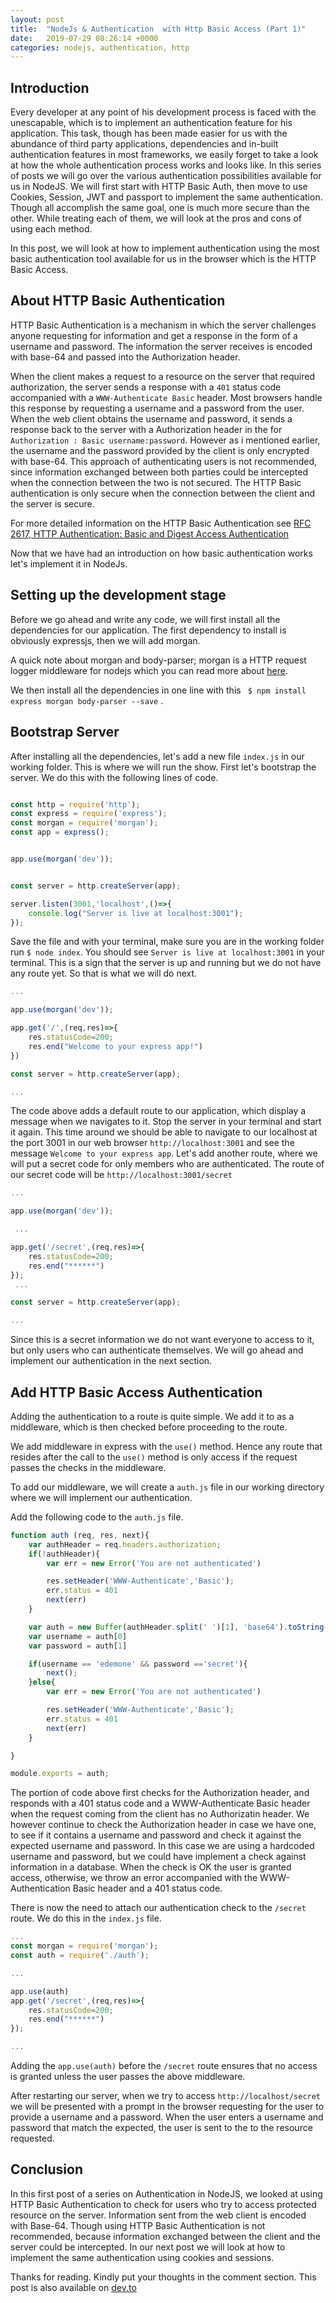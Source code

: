 ```yaml
---
layout: post
title:  "NodeJs & Authentication  with Http Basic Access (Part 1)"
date:   2019-07-29 08:26:14 +0000
categories: nodejs, authentication, http
---
```


## Introduction

Every developer at any point of his development process is faced with the unescapable, which is to implement an authentication feature for his application. This task, though has been made easier for us with the abundance of third party applications, dependencies and in-built authentication features in most frameworks, we easily forget to take a look at how the whole authentication process works and looks like. In this series of posts we will go over the various authentication possibilities available for us in NodeJS. We will first start with HTTP Basic Auth, then move to use Cookies, Session, JWT and passport to implement the same authentication. Though all accomplish the same goal, one is much more secure than the other. While treating each of them, we will look at the pros and cons of using each method.

In this post, we will look at how to implement authentication using the most basic authentication tool available for us in the browser which is the HTTP Basic Access.

## About HTTP Basic Authentication

HTTP Basic Authentication is a mechanism in which the server challenges anyone requesting for information and get a response in the form of a username and password. The information the server receives is encoded with base-64 and passed into the Authorization header.

When the client makes a request to a resource on the server that required authorization, the server sends a response with a `401` status code accompanied with a `WWW-Authenticate Basic` header. Most browsers handle this response by requesting a username and a password from the user.
When the web client obtains the username and password, it sends a response back to the server with a Authorization header in the for `Authorization : Basic username:password`.
However as i mentioned earlier, the username and the password provided by the client is only encrypted with base-64. This approach of authenticating users is not recommended, since information exchanged between both parties could be intercepted when the connection between the two is not secured. The HTTP Basic authentication is only secure when the connection between the client and the server is secure.

For more detailed information on the HTTP Basic Authentication see [RFC 2617, HTTP Authentication: Basic and Digest Access Authentication](http://www.ietf.org/rfc/rfc2617.txt)

Now that we have had an introduction on how basic authentication works  let's implement it in NodeJs. 

## Setting up the development stage

Before we go ahead and write any code, we will first install all the dependencies for our application. The first dependency to install is obviously expressjs, then we will add morgan.

A quick note about morgan and body-parser; morgan is a HTTP request logger middleware for nodejs which you can read more about [here](https://github.com/expressjs/morgan).

We then install all the dependencies in one line with this ` $ npm install express morgan body-parser --save` .

## Bootstrap Server

After installing all the dependencies, let's add a new file `index.js` in our working folder. This is where we will run the show.
First let's bootstrap the server. We do this with the following lines of code.

```javascript

const http = require('http');
const express = require('express');
const morgan = require('morgan');
const app = express();


app.use(morgan('dev'));


const server = http.createServer(app);

server.listen(3001,'localhost',()=>{
    console.log("Server is live at localhost:3001");
});
```

Save the file and with your terminal, make sure you are in the working folder run `$ node index`. You should see `Server is live at localhost:3001` in your terminal. This is a sign that the server is up and running  but we do not have any route yet. So that is what we will do next.

```javascript
...

app.use(morgan('dev'));

app.get('/',(req,res)=>{
    res.statusCode=200;
    res.end("Welcome to your express app!")
})

const server = http.createServer(app);

...

```
The code above adds a default route to our application, which display a message when we navigates to it. Stop the server in your terminal and start it again. This time around we should be able to navigate to our localhost at the port 3001 in our web browser `http://localhost:3001` and see the message `Welcome to your express app`.
 Let's add another route, where we will put a secret code for only members who are authenticated. The route of our secret code will be `http://localhost:3001/secret`

```javascript
...

app.use(morgan('dev'));

 ...

app.get('/secret',(req,res)=>{
    res.statusCode=200;
    res.end("******")
});
 ...

const server = http.createServer(app);

...

```

Since this is a secret information we do not want everyone to access to it, but only users who can authenticate themselves. 
We will go ahead and implement our authentication in the next section.

## Add HTTP Basic Access Authentication

Adding the authentication to a route is quite simple. We add it to as a middleware, which is then checked before proceeding to the route.

We add middleware in express with the `use()` method. Hence any route that resides after the call to the `use()` method is only access if the request passes the checks in the middleware.

To add our middleware, we will create a `auth.js` file in our working directory where we will implement our authentication.

Add the following code to the `auth.js` file.

```javascript
function auth (req, res, next){
    var authHeader = req.headers.authorization;
    if(!authHeader){
        var err = new Error('You are not authenticated')

        res.setHeader('WWW-Authenticate','Basic');
        err.status = 401
        next(err)
    }

    var auth = new Buffer(authHeader.split(' ')[1], 'base64').toString().split(':')
    var username = auth[0]
    var password = auth[1]

    if(username == 'edemone' && password =='secret'){
        next();
    }else{
        var err = new Error('You are not authenticated')

        res.setHeader('WWW-Authenticate','Basic');
        err.status = 401
        next(err)
    }

}

module.exports = auth;

```

The portion of code above first checks for the Authorization header, and responds with a 401 status code and a WWW-Authenticate Basic header when the request coming from the client has no Authorizatin header. 
We however continue to check the Authorization header in case we have one, to see if it contains a username and password and check it against the expected username and password. In this case we are using a hardcoded username and password, but we could have implement a check against information in a database.
When the check is OK the user is granted access, otherwise, we throw an error accompanied with the WWW-Authentication Basic header and a 401 status code.

There is now the need to attach our authentication check to the `/secret` route. We do this in the `index.js` file.

```javascript
...
const morgan = require('morgan');
const auth = require('./auth');

...

app.use(auth)
app.get('/secret',(req,res)=>{
    res.statusCode=200;
    res.end("******")
});

...

``` 

Adding the `app.use(auth)` before the `/secret` route ensures that no access is granted unless the user passes the above middleware.

After restarting our server, when we try to access `http://localhost/secret` we will be presented with a prompt in the browser requesting for the user to provide a username and a password. When the user enters a username and password that match the expected, the user is sent to the to the resource requested.

## Conclusion

In this first post of a series on Authentication in NodeJS, we looked at using HTTP Basic Authentication to check for users who try to access protected resource on the server. Information sent from the web client is encoded with Base-64. Though using HTTP Basic Authentication is not recommended, because information exchanged between the client and the server could be intercepted. In our next post we will look at how to implement the same authentication using cookies and sessions.

Thanks for reading. Kindly put your thoughts in the comment section. This post is also available on [dev.to](https://dev.to/edemagbenyo)

